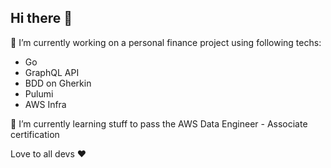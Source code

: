 ## Hi there 👋

<!--
**kaleidoscope18/kaleidoscope18** is a ✨ _special_ ✨ repository because its `README.md` (this file) appears on your GitHub profile.

Here are some ideas to get you started:

- 🔭 I’m currently working on ...
- 🌱 I’m currently learning ...
- 👯 I’m looking to collaborate on ...
- 🤔 I’m looking for help with ...
- 💬 Ask me about ...
- 📫 How to reach me: ...
- 😄 Pronouns: ...
- ⚡ Fun fact: ...
-->

🔭 I’m currently working on a personal finance project using following techs:
  - Go
  - GraphQL API
  - BDD on Gherkin
  - Pulumi
  - AWS Infra

🌱 I’m currently learning stuff to pass the AWS Data Engineer - Associate certification  

Love to all devs ❤️
